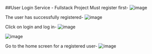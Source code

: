##User Login Service - Fullstack Project
Must register first-
![image](https://github.com/Koral-Arbel/userLoginService-FE/assets/102149339/cb59204e-99f3-4bf4-ae59-32c9a7f45f7b)

The user has successfully registered-
![image](https://github.com/Koral-Arbel/userLoginService-FE/assets/102149339/0b0480db-80d8-4ad2-ae39-8c82691b0860)

Click on login and log in-
![image](https://github.com/Koral-Arbel/userLoginService-FE/assets/102149339/e245b533-1cc1-4f08-b411-451a7f439a39)

![image](https://github.com/Koral-Arbel/userLoginService-FE/assets/102149339/a7600e39-9cfd-4b0b-abb0-3b82bec02f75)

Go to the home screen for a registered user-
![image](https://github.com/Koral-Arbel/userLoginService-FE/assets/102149339/4e5c939d-cedc-4f57-94e2-660ce3c95884)





